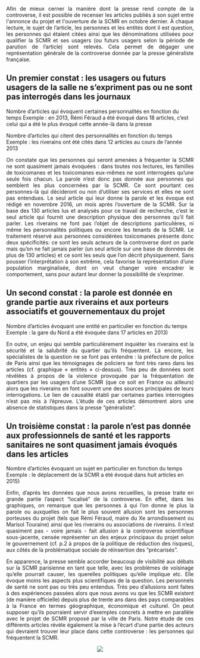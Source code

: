 <p align= "justify">Afin de mieux cerner la manière dont la presse rend compte de la controverse, il est possible de recenser les articles publiés à son sujet entre l'annonce du projet et l'ouverture de la SCMR en octobre dernier. À chaque lecture, le sujet de l’article, les personnes et les entités dont il est question, les personnes qui étaient citées ainsi que les dénominations utilisées pour qualifier la SCMR et ses usagers (ou futurs usagers selon la période de parution de l’article) sont relevés. Cela permet de dégager une représentation générale de la controverse donnée par la presse généraliste française.</p>

## Un premier constat : les usagers ou futurs usagers de la salle ne s’expriment pas ou ne sont pas interrogés dans les journaux

Nombre d’articles qui évoquent certaines personnalités en fonction du temps 
Exemple : en 2013, Rémi Féraud a été évoqué dans 18 articles, c’est celui qui a été le plus évoqué cette année-là dans la presse

Nombre d’articles qui citent des personnalités en fonction du temps 
Exemple : les riverains ont été cités dans 12 articles au cours de l’année 2013 

<p align= "justify">On constate que les personnes qui seront amenées à fréquenter la SCMR ne sont quasiment jamais évoquées : dans toutes nos lectures, les familles de toxicomanes et les toxicomanes eux-mêmes ne sont interrogées qu’une seule fois chacun. La parole n’est donc pas donnée aux personnes qui semblent les plus concernées par la SCMR. Ce sont pourtant ces personnes-là qui décideront ou non d’utiliser ses services et elles ne sont pas entendues. Le seul article qui leur donne la parole et les évoque est rédigé en novembre 2016, un mois après l’ouverture de la SCMR. Sur la base des 130 articles lus et analysés pour ce travail de recherche, c’est le seul article qui fournit une description physique des personnes qu’il fait parler. Les riverains ne font pas l’objet de descriptions particulières, ni même les personnalités politiques ou encore les tenants de la SCMR. Le traitement réservé aux personnes considérées toxicomanes présente donc deux spécificités: ce sont les seuls acteurs de la controverse dont on parle mais qu’on ne fait jamais parler (un seul article sur une base de données de plus de 130 articles) et ce sont les seuls que l’on décrit physiquement. Sans pousser l’interprétation à son extrême, cela favorise la représentation d’une population marginalisée, dont on veut changer voire encadrer le comportement, sans pour autant leur donner la possibilité de s’exprimer.</p>


## Un second constat : la parole est donnée en grande partie aux riverains et aux porteurs associatifs et gouvernementaux du projet

Nombre d’articles évoquant une entité en particulier en fonction du temps
Exemple : la gare du Nord a été évoquée dans 17 articles en 2013)

<p align= "justify">En outre, un enjeu qui semble particulièrement inquiéter les riverains est la sécurité et la salubrité du quartier qu’ils fréquentent. Là encore, les spécialistes de la question ne se font pas entendre : la préfecture de police de Paris ainsi que les témoignages de policiers se font très rares dans les articles (cf. graphique « entités » ci-dessus). Très peu de données sont révélées à propos de la violence provoquée par la fréquentation de quartiers par les usagers d’une SCMR (que ce soit en France ou ailleurs) alors que les riverains en font souvent une des sources principales de leurs interrogations. Le lien de causalité établi par certaines parties interrogées n’est pas mis à l’épreuve. L’étude de ces articles démontrent alors une absence de statistiques dans la presse “généraliste”.</p>

## Un troisième constat : la parole n’est pas donnée aux professionnels de santé et les rapports sanitaires ne sont quasiment jamais évoqués dans les articles

Nombre d’articles évoquant un sujet en particulier en fonction du temps 
Exemple : le déplacement de la SCMR a été évoqué dans huit articles en 2015)


<p align= "justify">Enfin, d’après les données que nous avons recueillies, la presse traite en grande partie l’aspect “localisé” de la controverse. En effet, dans les graphiques, on remarque que les personnes à qui l’on donne le plus la parole ou auxquelles on fait le plus souvent allusion sont les personnes porteuses du projet (tels que Rémi Féraud, maire du Xe arrondissement ou Marisol Touraine) ainsi que les riverains ou associations de riverains. Il n’est quasiment pas - voire jamais - fait allusion à la controverse scientifique sous-jacente, censée représenter un des enjeux principaux du projet selon le gouvernement (cf. p.2 à propos de la politique de réduction des risques), aux côtés de la problématique sociale de réinsertion des “précarisés”.</p>

<p align= "justify">En apparence, la presse semble accorder beaucoup de visibilité aux débats sur la SCMR parisienne en tant que telle, avec les problèmes de voisinage qu’elle pourrait causer, les querelles politiques qu’elle implique etc. Elle évoque moins les aspects plus scientifiques de la question. Les personnels de santé ne sont pas ou très peu entendus. Très peu d’allusions sont faites à des expériences passées alors que nous avons vu que les SCMR existent (de manière officielle) depuis plus de trente ans dans des pays comparables à la France en termes géographique, économique et culturel. On peut supposer qu’ils pourraient servir d’exemples concrets à mettre en parallèle avec le projet de SCMR proposé par la ville de Paris. Notre étude de ces différents articles révèle également la mise à l’écart d’une partie des acteurs qui devraient trouver leur place dans cette controverse : les personnes qui fréquentent la SCMR.</p>

<div style="text-align:center"><img src ="scmrparis10e/Capture d’écran 2017-05-03 à 16.54.18.png" /></div>
